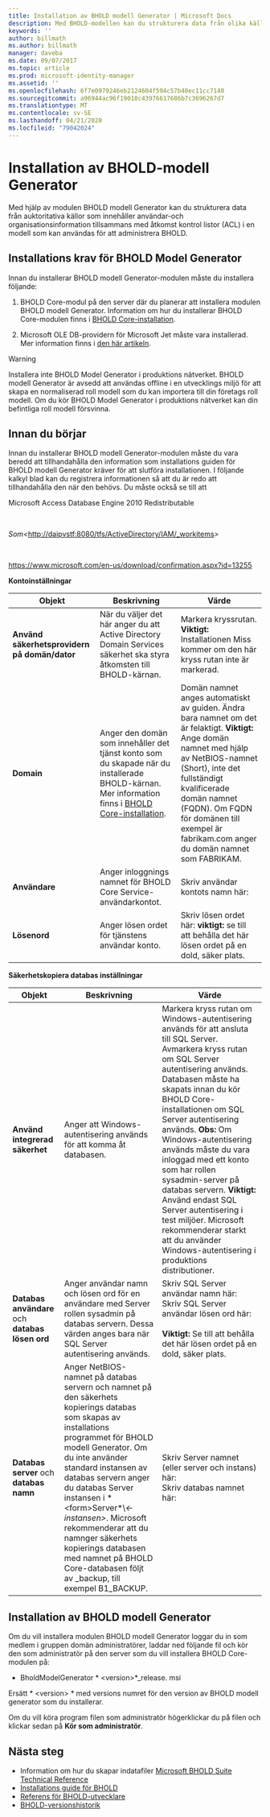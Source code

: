```yaml
---
title: Installation av BHOLD modell Generator | Microsoft Docs
description: Med BHOLD-modellen kan du strukturera data från olika källor
keywords: ''
author: billmath
ms.author: billmath
manager: daveba
ms.date: 09/07/2017
ms.topic: article
ms.prod: microsoft-identity-manager
ms.assetid: ''
ms.openlocfilehash: 6f7e0979246eb2124604f594c57b40ec11cc7140
ms.sourcegitcommit: a96944ac96f19018c43976617686b7c3696267d7
ms.translationtype: MT
ms.contentlocale: sv-SE
ms.lasthandoff: 04/21/2020
ms.locfileid: "79042024"
---
```

# <a name="bhold-model-generator-installation"></a>Installation av BHOLD-modell Generator

Med hjälp av modulen BHOLD modell Generator kan du strukturera data från auktoritativa källor som innehåller användar-och organisationsinformation tillsammans med åtkomst kontrol listor (ACL) i en modell som kan användas för att administrera BHOLD.

## <a name="bhold-model-generator-installation-requirements"></a>Installations krav för BHOLD Model Generator 

Innan du installerar BHOLD modell Generator-modulen måste du installera följande:

1. BHOLD Core-modul på den server där du planerar att installera modulen BHOLD modell Generator. Information om hur du installerar BHOLD Core-modulen finns i [BHOLD Core-installation](https://technet.microsoft.com/library/jj134095(v=ws.10).aspx).

2. Microsoft OLE DB-providern för Microsoft Jet måste vara installerad. Mer information finns i [den här artikeln](https://support.microsoft.com/kb/271908).

> [!WARNING]
> Installera inte BHOLD Model Generator i produktions nätverket. BHOLD modell Generator är avsedd att användas offline i en utvecklings miljö för att skapa en normaliserad roll modell som du kan importera till din företags roll modell. Om du kör BHOLD Model Generator i produktions nätverket kan din befintliga roll modell försvinna.

## <a name="before-you-begin"></a>Innan du börjar

Innan du installerar BHOLD modell Generator-modulen måste du vara beredd att tillhandahålla den information som installations guiden för BHOLD modell Generator kräver för att slutföra installationen. I följande kalkyl blad kan du registrera informationen så att du är redo att tillhandahålla den när den behövs. Du måste också se till att

Microsoft Access Database Engine 2010 Redistributable

 

*Som\<*<http://daipvstf:8080/tfs/ActiveDirectory/IAM/_workitems>*\>*

 

<https://www.microsoft.com/en-us/download/confirmation.aspx?id=13255>

**Kontoinställningar**

| **Objekt**                                    | **Beskrivning**                                                                                                                                                                                                           | **Värde**                                                                                                                                                                                                                                                                                                            |
|---------------------------------------------|---------------------------------------------------------------------------------------------------------------------------------------------------------------------------------------------------------------------------|----------------------------------------------------------------------------------------------------------------------------------------------------------------------------------------------------------------------------------------------------------------------------------------------------------------------|
| **Använd säkerhetsprovidern på domän/dator** | När du väljer det här anger du att Active Directory Domain Services säkerhet ska styra åtkomsten till BHOLD-kärnan.                                                                                                                | Markera kryssrutan. **Viktigt:** Installationen Miss kommer om den här kryss rutan inte är markerad.                                                                                                                                                                                                                   |
| **Domain**                                  | Anger den domän som innehåller det tjänst konto som du skapade när du installerade BHOLD-kärnan. Mer information finns i [BHOLD Core-installation](https://technet.microsoft.com/library/jj134095(v=ws.10).aspx). | Domän namnet anges automatiskt av guiden. Ändra bara namnet om det är felaktigt. **Viktigt:** Ange domän namnet med hjälp av NetBIOS-namnet (Short), inte det fullständigt kvalificerade domän namnet (FQDN). Om FQDN för domänen till exempel är fabrikam.com anger du domän namnet som FABRIKAM. |
| **Användare**                                    | Anger inloggnings namnet för BHOLD Core Service-användarkontot.                                                                                                                                                          | Skriv användar kontots namn här:                                                                                                                                                                                                                                                                                    |
| **Lösenord**                                | Anger lösen ordet för tjänstens användar konto.                                                                                                                                                                       | Skriv lösen ordet här: **viktigt:** se till att behålla det här lösen ordet på en dold, säker plats.                                                                                                                                                                                                                  |

**Säkerhetskopiera databas inställningar**

| Objekt                                        | Beskrivning                                                                                                                                                                                                                                                                                                                                                                                                                  | Värde                                                                                                                                                                                                                                                                                                                                                                                                                                                                                                                                                               |
|---------------------------------------------|------------------------------------------------------------------------------------------------------------------------------------------------------------------------------------------------------------------------------------------------------------------------------------------------------------------------------------------------------------------------------------------------------------------------------|---------------------------------------------------------------------------------------------------------------------------------------------------------------------------------------------------------------------------------------------------------------------------------------------------------------------------------------------------------------------------------------------------------------------------------------------------------------------------------------------------------------------------------------------------------------------|
| **Använd integrerad säkerhet**                 | Anger att Windows-autentisering används för att komma åt databasen.                                                                                                                                                                                                                                                                                                                                                        | Markera kryss rutan om Windows-autentisering används för att ansluta till SQL Server. Avmarkera kryss rutan om SQL Server autentisering används. Databasen måste ha skapats innan du kör BHOLD Core-installationen om SQL Server autentisering används. **Obs:** Om Windows-autentisering används måste du vara inloggad med ett konto som har rollen sysadmin-server på databas servern. **Viktigt:** Använd endast SQL Server autentisering i test miljöer. Microsoft rekommenderar starkt att du använder Windows-autentisering i produktions distributioner. |
| **Databas användare** och **databas lösen ord** | Anger användar namn och lösen ord för en användare med Server rollen sysadmin på databas servern. Dessa värden anges bara när SQL Server autentisering används.                                                                                                                                                                                                                                                  | Skriv SQL Server användar namn här: Skriv SQL Server användar lösen ord här: </br></br> **Viktigt:** Se till att behålla det här lösen ordet på en dold, säker plats.                                                                                                                                                                                                                                                                                                                                                                                                           |
| **Databas server** och **databas namn**   | Anger NetBIOS-namnet på databas servern och namnet på den säkerhets kopierings databas som skapas av installations programmet för BHOLD modell Generator. Om du inte använder standard instansen av databas servern anger du databas Server instansen i * \<form\>Server*\\*\<-instansen\>*.  Microsoft rekommenderar att du namnger säkerhets kopierings databasen med namnet på BHOLD Core-databasen följt av \_backup, till exempel B1_BACKUP. | Skriv Server namnet (eller server och instans) här: </br> Skriv databas namnet här:

## <a name="bhold-model-generator-setup"></a>Installation av BHOLD modell Generator

Om du vill installera modulen BHOLD modell Generator loggar du in som medlem i gruppen domän administratörer, laddar ned följande fil och kör den som administratör på den server som du vill installera BHOLD Core-modulen på:

- BholdModelGenerator * \<version\>*\_release. msi

Ersätt * \<version\> * med versions numret för den version av BHOLD modell generator som du installerar.

Om du vill köra program filen som administratör högerklickar du på filen och klickar sedan på **Kör som administratör**.

## <a name="next-steps"></a>Nästa steg

- Information om hur du skapar indatafiler [Microsoft BHOLD Suite Technical Reference](https://technet.microsoft.com/library/jj134935(v=ws.10).aspx)
- [Installations guide för BHOLD](bhold-installation-guide.md)
- [Referens för BHOLD-utvecklare](../reference/mim2016-bhold-developer-reference.md)
- [BHOLD-versionshistorik](../reference/version-bhold-history.md)
